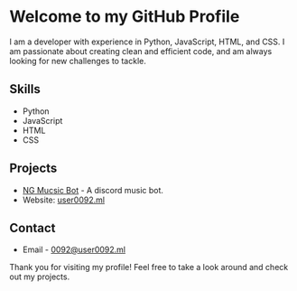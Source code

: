 # Welcome to my GitHub Profile

I am a developer with experience in Python, JavaScript, HTML, and CSS. I am passionate about creating clean and efficient code, and am always looking for new challenges to tackle.

## Skills
- Python
- JavaScript
- HTML
- CSS

## Projects

- [NG Mucsic Bot](https://docs.user0092.ml/NGMusicBot/) - A discord music bot.
- Website: [user0092.ml](https://user0092.ml)

## Contact
- Email - 0092@user0092.ml

Thank you for visiting my profile! Feel free to take a look around and check out my projects.
